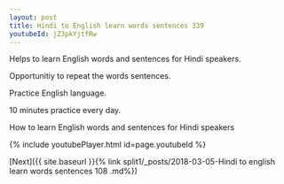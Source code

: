 ```yaml
---
layout: post
title: Hindi to English learn words sentences 339 
youtubeId: jZ3pkYjtfRw
---
```

 
 
Helps to learn English words and sentences for Hindi speakers.

Opportunitiy to repeat the words sentences. 

Practice English language. 
 
10 minutes practice every day. 
 
How to learn English words and sentences for Hindi speakers 
 
{% include youtubePlayer.html id=page.youtubeId %}
 
 
[Next]({{ site.baseurl }}{% link  split1/_posts/2018-03-05-Hindi to english learn words sentences 108 .md%})
 
